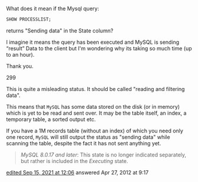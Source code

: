 What does it mean if the Mysql query:

```sql
SHOW PROCESSLIST;
```

returns "Sending data" in the State column?

I imagine it means the query has been executed and MySQL is sending “result” Data to the client but I'm wondering why its taking so much time (up to an hour).

Thank you.



299

[](https://stackoverflow.com/posts/10347999/timeline)

This is quite a misleading status. It should be called "reading and filtering data".

This means that `MySQL` has some data stored on the disk (or in memory) which is yet to be read and sent over. It may be the table itself, an index, a temporary table, a sorted output etc.

If you have a 1M records table (without an index) of which you need only one record, `MySQL` will still output the status as "sending data" while scanning the table, despite the fact it has not sent anything yet.

> _MySQL 8.0.17 and later_: This state is no longer indicated separately, but rather is included in the _Executing_ state.

[edited Sep 15, 2021 at 12:06](https://stackoverflow.com/posts/10347999/revisions "show all edits to this post")
answered Apr 27, 2012 at 9:17

